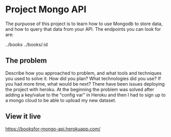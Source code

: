 # Project Mongo API

The purpuose of this project is to learn how to use Mongodb to store data, and how to query that data from your API.
The endpoints you can look for are: 

../books 
../books/:id

## The problem

Describe how you approached to problem, and what tools and techniques you used to solve it. How did you plan? What technologies did you use? If you had more time, what would be next?
There have been issues deploying the project with heroku. At the beginning the problem was solved after adding a key/value to the "config var" in Heroku and then I had to sign up to a mongo cloud to be able to upload my new dataset.  

## View it live

https://booksfor-mongo-api.herokuapp.com/

